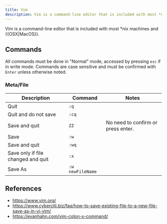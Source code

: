 ```yaml
---
title: Vim
description: Vim is a command-line editor that is included with most *nix machines and OSX.
---
```


Vim is a command-line editor that is included with most *nix machines and {{OSX|MacOS}}.

## Commands

All commands must be done in "Normal" mode, accessed by pressing `esc` if in write mode. Commands are case sensitive and must be confirmed with `Enter` unless otherwise noted.

### Meta/File

Description | Command | Notes
--- | --- | ---
Quit | `:q` |
Quit and do not save | `:cq` |
Save and quit | `ZZ` | No need to confirm or press enter.
Save | `:w` |
Save and quit | `:wq` |
Save only if file changed and quit | `:x` |
Save As | `:w newFileName` |

## References

- https://www.vim.org/
- https://www.cyberciti.biz/faq/how-to-save-existing-file-to-a-new-file-save-as-in-vi-vim/
- https://evanhahn.com/vim-colon-x-command/

